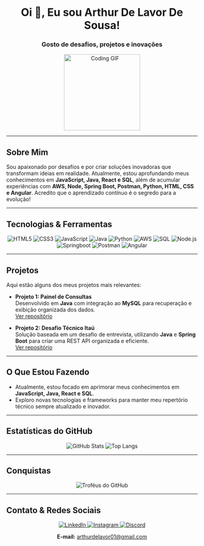 <h1 align="center">Oi 👋, Eu sou Arthur De Lavor De Sousa!</h1>
<h3 align="center">Gosto de desafios, projetos e inovações</h3>

<p align="center">
  <img src="https://gifdb.com/images/high/cartoon-character-louise-belcher-coding-is-fun-ctmkcciuc1gyxos2.gif" width="200" alt="Coding GIF" />
</p>

---

## Sobre Mim

Sou apaixonado por desafios e por criar soluções inovadoras que transformam ideias em realidade. Atualmente, estou aprofundando meus conhecimentos em **JavaScript, Java, React e SQL**, além de acumular experiências com **AWS, Node, Spring Boot, Postman, Python, HTML, CSS e Angular**. Acredito que o aprendizado contínuo é o segredo para a evolução!

---

## Tecnologias & Ferramentas

<div align="center">
  <img src="https://img.shields.io/badge/HTML5-E34F26?style=for-the-badge&logo=html5&logoColor=white" alt="HTML5" />
  <img src="https://img.shields.io/badge/CSS3-1572B6?style=for-the-badge&logo=css3&logoColor=white" alt="CSS3" />
  <img src="https://img.shields.io/badge/JavaScript-F7DF1E?style=for-the-badge&logo=javascript&logoColor=black" alt="JavaScript" />
  <img src="https://img.shields.io/badge/Java-007396?style=for-the-badge&logo=java&logoColor=white" alt="Java" />
  <img src="https://img.shields.io/badge/Python-3776AB?style=for-the-badge&logo=python&logoColor=white" alt="Python" />
  <img src="https://img.shields.io/badge/AWS-232F3E?style=for-the-badge&logo=amazon-aws&logoColor=white" alt="AWS" />
  <img src="https://img.shields.io/badge/SQL-4479A1?style=for-the-badge&logo=mysql&logoColor=white" alt="SQL" />
  <img src="https://img.shields.io/badge/Node.js-339933?style=for-the-badge&logo=nodedotjs&logoColor=white" alt="Node.js" />
  <img src="https://img.shields.io/badge/Springboot-6DB33F?style=for-the-badge&logo=spring&logoColor=white" alt="Springboot" />
  <img src="https://img.shields.io/badge/Postman-FF6C37?style=for-the-badge&logo=postman&logoColor=white" alt="Postman" />
  <img src="https://img.shields.io/badge/Angular-DD0031?style=for-the-badge&logo=angular&logoColor=white" alt="Angular" />
</div>

---

## Projetos

Aqui estão alguns dos meus projetos mais relevantes:

- **Projeto 1: Painel de Consultas**  
  Desenvolvido em **Java** com integração ao **MySQL** para recuperação e exibição organizada dos dados.  
  [Ver repositório](https://github.com/ArthurLavor/PainelCovid)

- **Projeto 2: Desafio Técnico Itaú**  
  Solução baseada em um desafio de entrevista, utilizando **Java** e **Spring Boot** para criar uma REST API organizada e eficiente.  
  [Ver repositório](https://github.com/ArthurLavor/spring.boot.desafio-itau)

<!-- Adicione mais projetos conforme necessário -->

---

## O Que Estou Fazendo

- Atualmente, estou focado em aprimorar meus conhecimentos em **JavaScript, Java, React e SQL**.
- Exploro novas tecnologias e frameworks para manter meu repertório técnico sempre atualizado e inovador.

---

## Estatísticas do GitHub

<div align="center">
  <img src="https://github-readme-stats.vercel.app/api?username=ArthurLavor&show_icons=true&theme=radical" alt="GitHub Stats" />
  <img src="https://github-readme-stats.vercel.app/api/top-langs/?username=ArthurLavor&layout=compact&theme=radical" alt="Top Langs" />
</div>

---

## Conquistas

<div align="center">
  <img src="https://github-profile-trophy.vercel.app/?username=ArthurLavor&theme=radical" alt="Troféus do GitHub" />
</div>

---

## Contato & Redes Sociais

<div align="center">
  <a href="https://www.linkedin.com/in/arthur-de-lavor-de-sousa-96a04426a/" target="_blank">
    <img src="https://img.shields.io/badge/LinkedIn-blue?style=for-the-badge&logo=linkedin&logoColor=white" alt="LinkedIn" />
  </a>
  <a href="https://instagram.com/arthurlavs" target="_blank">
    <img src="https://img.shields.io/badge/Instagram-red?style=for-the-badge&logo=instagram&logoColor=white" alt="Instagram" />
  </a>
  <a href="https://discord.gg/arthurcomaga" target="_blank">
    <img src="https://img.shields.io/badge/Discord-7289DA?style=for-the-badge&logo=discord&logoColor=white" alt="Discord" />
  </a>
</div>

<p align="center">
  <strong>E-mail:</strong> <a href="mailto:arthurdelavor01@gmail.com">arthurdelavor01@gmail.com</a>
</p>
